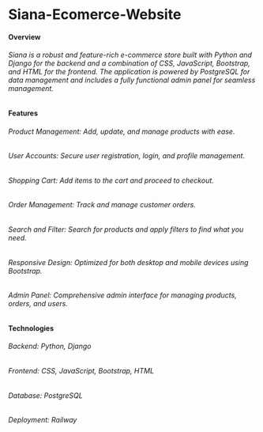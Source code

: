 # Siana-Ecomerce-Website

#### Overview
###### Siana is a robust and feature-rich e-commerce store built with Python and Django for the backend and a combination of CSS, JavaScript, Bootstrap, and HTML for the frontend. The application is powered by PostgreSQL for data management and includes a fully functional admin panel for seamless management.

#### Features
###### Product Management: Add, update, and manage products with ease.
###### User Accounts: Secure user registration, login, and profile management.
###### Shopping Cart: Add items to the cart and proceed to checkout.
###### Order Management: Track and manage customer orders.
###### Search and Filter: Search for products and apply filters to find what you need.
###### Responsive Design: Optimized for both desktop and mobile devices using Bootstrap.
###### Admin Panel: Comprehensive admin interface for managing products, orders, and users.
#### Technologies
###### Backend: Python, Django
###### Frontend: CSS, JavaScript, Bootstrap, HTML
###### Database: PostgreSQL
###### Deployment: Railway
